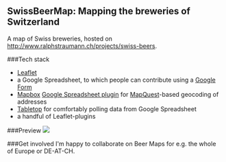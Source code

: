 SwissBeerMap: Mapping the breweries of Switzerland
--------------------------------------------------

A map of Swiss breweries, hosted on http://www.ralphstraumann.ch/projects/swiss-beers. 

###Tech stack
* [Leaflet](https://github.com/Leaflet/Leaflet) 
* a Google Spreadsheet, to which people can contribute using a [Google Form](https://docs.google.com/forms/d/1L3_8pJ3zrXg7faPyVTSzP_MhXPMgcYYiNF82852msV8/viewform)
* [Mapbox](https://www.mapbox.com) [Google Spreadsheet plugin](https://www.mapbox.com/tilemill/docs/guides/google-docs/#geocoding) for [MapQuest](http://developer.mapquest.com/web/products/dev-services/geocoding-ws)-based geocoding of addresses
* [Tabletop](https://github.com/jsoma/tabletop) for comfortably polling data from Google Spreadsheet
* a handful of Leaflet-plugins

###Preview
[<img src="http://www.ralphstraumann.ch/projects/swiss-beers/share_picture.jpg"/>](http://www.ralphstraumann.ch/projects/swiss-beers)

###Get involved
I'm happy to collaborate on Beer Maps for e.g. the whole of Europe or DE-AT-CH.
